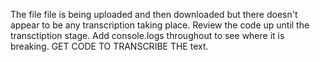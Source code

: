The file file is being uploaded and then downloaded but there doesn't appear to be any transcription taking place. Review the code up until the transctiption stage. 
Add console.logs throughout to see where it is breaking. 
GET CODE TO TRANSCRIBE THE text. 